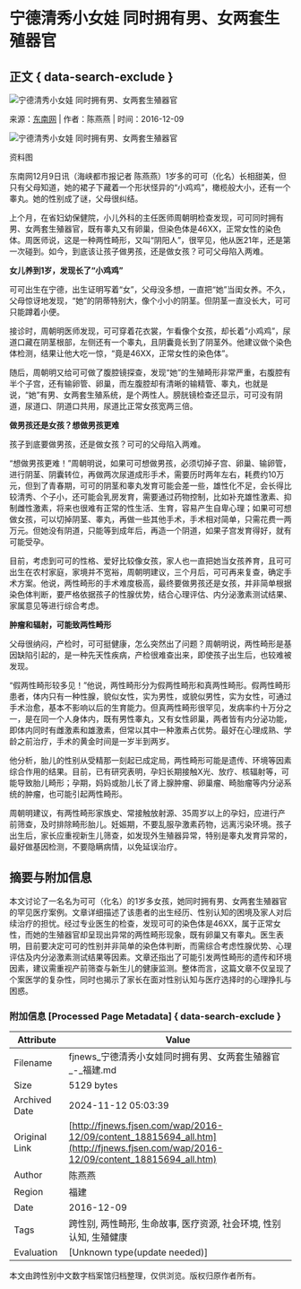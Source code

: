 # 宁德清秀小女娃 同时拥有男、女两套生殖器官

## 正文 { data-search-exclude }


![宁德清秀小女娃 同时拥有男、女两套生殖器官](../../images/attachement/jpg/site2/20161209/acd1b88326ad19b446830a.jpg)

来源：[东南网](http://www.fjsen.com) | 作者：陈燕燕 | 时间：2016-12-09

![宁德清秀小女娃 同时拥有男、女两套生殖器官](../../images/attachement/jpg/site2/20161209/acd1b88326ad19b446830a_small.jpg)

资料图

东南网12月9日讯（海峡都市报记者 陈燕燕）1岁多的可可（化名）长相甜美，但只有父母知道，她的裙子下藏着一个形状怪异的“小鸡鸡”，橄榄般大小，还有一个睾丸。她的性别成了谜，父母很纠结。

上个月，在省妇幼保健院，小儿外科的主任医师周朝明检查发现，可可同时拥有男、女两套生殖器官，既有睾丸又有卵巢，但染色体是46XX，正常女性的染色体。周医师说，这是一种两性畸形，又叫“阴阳人”，很罕见，他从医21年，还是第一次碰到。如今，到底该让孩子做男孩，还是做女孩？可可父母陷入两难。

**女儿养到1岁，发现长了“小鸡鸡”**

可可出生在宁德，出生证明写着“女”，父母没多想，一直把“她”当闺女养。不久，父母惊讶地发现，“她”的阴蒂特别大，像个小小的阴茎。但阴茎一直没长大，可可只能蹲着小便。

接诊时，周朝明医师发现，可可穿着花衣裳，乍看像个女孩，却长着“小鸡鸡”，尿道口藏在阴茎根部，左侧还有一个睾丸，且阴囊竟长到了阴茎外。他建议做个染色体检测，结果让他大吃一惊，“竟是46XX，正常女性的染色体”。

随后，周朝明又给可可做了腹腔镜探查，发现“她”的生殖畸形非常严重，右腹腔有半个子宫，还有输卵管、卵巢，而左腹腔却有清晰的输精管、睾丸，也就是说，“她”有男、女两套生殖系统，是个两性人。膀胱镜检查还显示，可可没有阴道，尿道口、阴道口共用，尿道比正常女孩宽两三倍。

**做男孩还是女孩？想做男孩更难**

孩子到底要做男孩，还是做女孩？可可的父母陷入两难。

“想做男孩更难！”周朝明说，如果可可想做男孩，必须切掉子宫、卵巢、输卵管，进行阴茎、阴囊转位，再做两次尿道成形手术，需要历时两年左右，耗费约10万元，但到了青春期，可可的阴茎和睾丸发育可能会差一些，雄性化不足，会长得比较清秀、个子小，还可能会乳房发育，需要通过药物控制，比如补充雄性激素、抑制雌性激素，将来也很难有正常的性生活、生育，容易产生自卑心理；如果可可想做女孩，可以切掉阴茎、睾丸，再做一些其他手术，手术相对简单，只需花费一两万元。但她没有阴道，只能等到成年后，再造一个阴道，如果子宫发育得好，就有可能受孕。

目前，考虑到可可的性格、爱好比较像女孩，家人也一直把她当女孩养育，且可可出生在农村家庭，家境并不宽裕，周朝明建议，三个月后，可可再来复查，确定手术方案。他说，两性畸形的手术难度极高，最终要做男孩还是女孩，并非简单根据染色体判断，要严格依据孩子的性腺优势，结合心理评估、内分泌激素测试结果、家属意见等进行综合考虑。

**肿瘤和辐射，可能致两性畸形**

父母很纳闷，产检时，可可挺健康，怎么突然出了问题？周朝明说，两性畸形是基因缺陷引起的，是一种先天性疾病，产检很难查出来，即使孩子出生后，也较难被发现。

“假两性畸形较多见！”他说，两性畸形分为假两性畸形和真两性畸形。假两性畸形患者，体内只有一种性腺，貌似女性，实为男性，或貌似男性，实为女性，可通过手术治愈，基本不影响以后的生育能力。但真两性畸形很罕见，发病率约十万分之一，是在同一个人身体内，既有男性睾丸，又有女性卵巢，两者皆有内分泌功能，即体内同时有雌激素和雄激素，但常以其中一种激素占优势。最好在心理成熟、学龄之前治疗，手术的黄金时间是一岁半到两岁。

他分析，胎儿的性别从受精那一刻起已成定局，两性畸形可能是遗传、环境等因素综合作用的结果。目前，已有研究表明，孕妇长期接触X光、放疗、核辐射等，可能导致胎儿畸形；孕期，妈妈或胎儿长了肾上腺肿瘤、卵巢瘤、畸胎瘤等内分泌系统的肿瘤，也可能引起两性畸形。

周朝明建议，有两性畸形家族史、常接触放射源、35周岁以上的孕妇，应进行产前筛查，及时排除畸形胎儿。妊娠期，不要乱服孕激素药物，远离污染环境。孩子出生后，家长应重视新生儿筛查，如发现外生殖器异常，特别是睾丸发育异常的，最好做基因检测，不要隐瞒病情，以免延误治疗。

## 摘要与附加信息

<!-- tcd_abstract -->
本文讨论了一名名为可可（化名）的1岁多女孩，她同时拥有男、女两套生殖器官的罕见医疗案例。文章详细描述了该患者的出生经历、性别认知的困境及家人对后续治疗的担忧。经过专业医生的检查，发现可可的染色体是46XX，属于正常女性，而她的生殖器官却呈现出异常的两性畸形现象，既有卵巢又有睾丸。医生表明，目前要决定可可的性别并非简单的染色体判断，而需综合考虑性腺优势、心理评估及内分泌激素测试结果等因素。文章还指出了可能引发两性畸形的遗传和环境因素，建议需重视产前筛查与新生儿的健康监测。整体而言，这篇文章不仅呈现了个案医学的复杂性，同时也揭示了家长在面对性别认知与医疗选择时的心理挣扎与困惑。
<!-- tcd_abstract_end -->

### 附加信息 [Processed Page Metadata] { data-search-exclude }

| Attribute       | Value                                  |
|-----------------|----------------------------------------|
| Filename        | fjnews_宁德清秀小女娃同时拥有男、女两套生殖器官_-_福建.md                             |
| Size            | 5129 bytes                           |
| Archived Date   | 2024-11-12 05:03:39                             |
| Original Link   | [http://fjnews.fjsen.com/wap/2016-12/09/content_18815694_all.htm](http://fjnews.fjsen.com/wap/2016-12/09/content_18815694_all.htm)                       |
| Author          | 陈燕燕                               |
| Region          | 福建                               |
| Date            | 2016-12-09                                 |
| Tags            | 跨性别, 两性畸形, 生命故事, 医疗资源, 社会环境, 性别认知, 生殖健康                                 |
| Evaluation            | [Unknown type(update needed)]                                 |
<!-- tcd_table_end -->

本文由跨性别中文数字档案馆归档整理，仅供浏览。版权归原作者所有。
